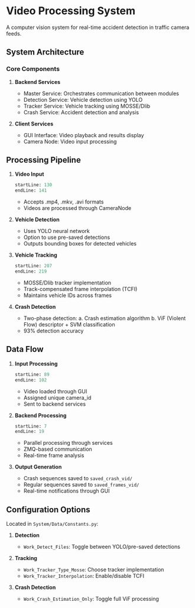 # Video Processing System

A computer vision system for real-time accident detection in traffic camera feeds.

## System Architecture

### Core Components
1. **Backend Services**
   - Master Service: Orchestrates communication between modules
   - Detection Service: Vehicle detection using YOLO
   - Tracker Service: Vehicle tracking using MOSSE/Dlib
   - Crash Service: Accident detection and analysis

2. **Client Services**
   - GUI Interface: Video playback and results display
   - Camera Node: Video input processing

## Processing Pipeline

1. **Video Input**
   ```python:Argus/RunCamera.py
   startLine: 130
   endLine: 141
   ```
   - Accepts .mp4, .mkv, .avi formats
   - Videos are processed through CameraNode

2. **Vehicle Detection**
   - Uses YOLO neural network
   - Option to use pre-saved detections
   - Outputs bounding boxes for detected vehicles

3. **Vehicle Tracking**
   ```python:Argus/Debug.py
   startLine: 207
   endLine: 219
   ```
   - MOSSE/Dlib tracker implementation
   - Track-compensated frame interpolation (TCFI)
   - Maintains vehicle IDs across frames

4. **Crash Detection**
   - Two-phase detection:
     a. Crash estimation algorithm
     b. ViF (Violent Flow) descriptor + SVM classification
   - 93% detection accuracy

## Data Flow

1. **Input Processing**
   ```python:Argus/RunCamera.py
   startLine: 89
   endLine: 102
   ```
   - Video loaded through GUI
   - Assigned unique camera_id
   - Sent to backend services

2. **Backend Processing**
   ```python:Argus/run_argus.py
   startLine: 7
   endLine: 19
   ```
   - Parallel processing through services
   - ZMQ-based communication
   - Real-time frame analysis

3. **Output Generation**
   - Crash sequences saved to `saved_crash_vid/`
   - Regular sequences saved to `saved_frames_vid/`
   - Real-time notifications through GUI

## Configuration Options

Located in `System/Data/Constants.py`:

1. **Detection**
   - `Work_Detect_Files`: Toggle between YOLO/pre-saved detections

2. **Tracking**
   - `Work_Tracker_Type_Mosse`: Choose tracker implementation
   - `Work_Tracker_Interpolation`: Enable/disable TCFI

3. **Crash Detection**
   - `Work_Crash_Estimation_Only`: Toggle full ViF processing